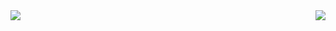 <a href="https://github.com/anuraghazra/github-readme-stats">
  <img align="left" src="https://github-readme-stats.vercel.app/api?username=odmishien&count_private=true&show_icons=true&theme=solarized-dark" />
</a>
<a href="https://github.com/anuraghazra/github-readme-stats">
  <img align="right" src="https://github-readme-stats.vercel.app/api/top-langs/?username=odmishien&theme=solarized-dark&layout=compact" />
</a>
